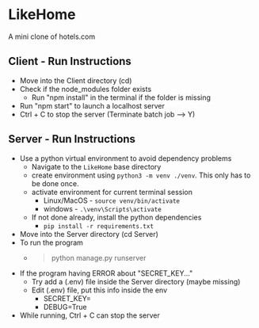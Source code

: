 # LikeHome

A mini clone of hotels.com

## Client - Run Instructions

- Move into the Client directory (cd)
- Check if the node_modules folder exists
  - Run "npm install" in the terminal if the folder is missing
- Run "npm start" to launch a localhost server
- Ctrl + C to stop the server (Terminate batch job --> Y)

## Server - Run Instructions

- Use a python virtual environment to avoid dependency problems
  - Navigate to the `LikeHome` base directory
  - create environment using `python3 -m venv ./venv`. This only has to be done once.
  - activate environment for current terminal session
    - Linux/MacOS - `source venv/bin/activate`
    - windows - `.\venv\Scripts\activate`
  - If not done already, install the python dependencies
    - `pip install -r requirements.txt`
- Move into the Server directory (cd Server)
- To run the program
  - > python manage.py runserver
- If the program having ERROR about "SECRET_KEY..."
  - Try add a (.env) file inside the Server directory (maybe missing)
  - Edit (.env) file, put this info inside the env
    - SECRET_KEY=
    - DEBUG=True
- While running, Ctrl + C can stop the server
